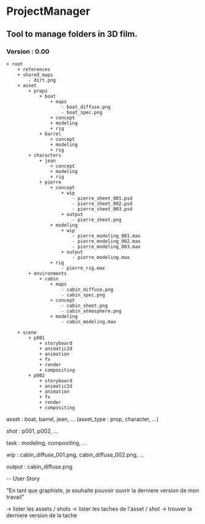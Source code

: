 # ProjectManager

## Tool to manage folders in 3D film.

### Version : 0.00


```
+ root
    + references
    + shared_maps
        - dirt.png
    + asset
        + props
            + boat
                + maps
                    - boat_diffuse.png
                    - boat_spec.png
                + concept
                + modeling
                + rig
            + barrel
                + concept
                + modeling
                + rig
        + characters
            + jean
                + concept
                + modeling
                + rig
            + pierre
                + concept
                    + wip
                        - pierre_sheet_001.psd
                        - pierre_sheet_002.psd
                        - pierre_sheet_003.psd
                    + output
                        - pierre_sheet.png
                + modeling
                    + wip
                        - pierre_modeling_001.max
                        - pierre_modeling_002.max
                        - pierre_modeling_003.max
                    + output
                        - pierre_modeling.max
                + rig
                    - pierre_rig.max
        + environments
            + cabin
                + maps
                    - cabin_diffuse.png
                    - cabin_spec.png
                + concept
                    - cabin_sheet.png
                    - cabin_atmosphere.png
                + modeling
                    - cabin_modeling.max

    + scene
        + p001
            + storyboard
            + animatic2d
            + animation
            + fx
            + render
            + compositing
        + p002
            + storyboard
            + animatic2d
            + animation
            + fx
            + render
            + compositing
```


asset : boat, barrel, jean, ...
(asset_type : prop, character, ...)

shot : p001, p002, ...

task : modeling, compositing, ...

wip : cabin_diffuse_001.png, cabin_diffuse_002.png, ...

output : cabin_diffuse.png


-- User Story

"En tant que graphiste, je souhaite pouvoir ouvrir la derniere version de mon travail"

-> lister les assets / shots
-> lister les taches de l'asset / shot
-> trouver la derniere version de la tache
